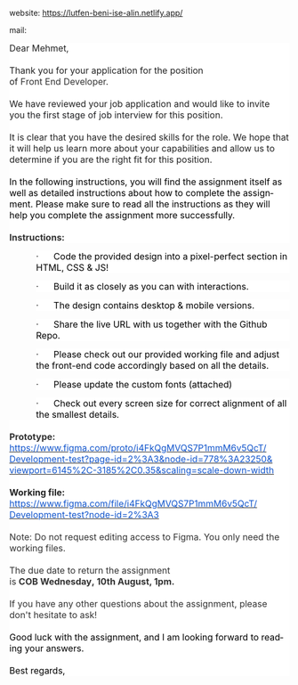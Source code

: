 website: https://lutfen-beni-ise-alin.netlify.app/


mail:
<div id=":o3" class="ii gt" jslog="20277; u014N:xr6bB; 4:W251bGwsbnVsbCxbXV0."><div id=":o4" class="a3s aiL msg-5914832201278064167"><div class="adM">

</div><div lang="en-TR" link="#0563C1" vlink="#954F72" style="word-wrap:break-word"><div class="adM">
</div><div class="m_-5914832201278064167WordSection1"><div class="adM">
</div><div><div class="adM">
</div><p style="margin:0cm;background:white"><span style="font-size:12.0pt;color:#222222">Dear<span class="m_-5914832201278064167apple-converted-space">&nbsp;</span></span><span lang="TR" style="font-size:12.0pt;color:#222222">Mehmet,</span><span style="font-size:12.0pt;color:black"><u></u><u></u></span></p>
<p style="margin:0cm;background:white;font-variant-caps:normal;text-align:start;font-variant-ligatures:normal;word-spacing:0px">
<span style="font-size:12.0pt;color:black">&nbsp;<u></u><u></u></span></p>
<p style="margin:0cm;background:white;font-variant-caps:normal;text-align:start;font-variant-ligatures:normal;word-spacing:0px">
<span style="font-size:12.0pt;color:#222222">Thank you for your application for the position of&nbsp;</span><span lang="TR" style="font-size:12.0pt;color:#333333">F</span><span style="font-size:12.0pt;color:#333333">ront&nbsp;</span><span lang="TR" style="font-size:12.0pt;color:#333333">E</span><span style="font-size:12.0pt;color:#333333">nd&nbsp;</span><span lang="TR" style="font-size:12.0pt;color:#333333">D</span><span style="font-size:12.0pt;color:#333333">eveloper</span><span style="font-size:12.0pt;color:#222222">.</span><span style="font-size:12.0pt;color:black"><u></u><u></u></span></p>
<p style="margin:0cm;background:white;font-variant-caps:normal;text-align:start;font-variant-ligatures:normal;word-spacing:0px">
<span style="font-size:12.0pt;color:#222222">&nbsp;</span><span style="font-size:12.0pt;color:black"><u></u><u></u></span></p>
<p style="margin:0cm;background:white;font-variant-caps:normal;text-align:start;font-variant-ligatures:normal;word-spacing:0px">
<span style="font-size:12.0pt;color:#222222">We have reviewed your job application and&nbsp;would like to invite you&nbsp;</span><span lang="TR" style="font-size:12.0pt;color:#222222">t</span><span style="font-size:12.0pt;color:#202124">he first stage of job interview</span><span style="font-size:12.0pt;color:#222222">&nbsp;for
 this position.</span><span style="font-size:12.0pt;color:black"><u></u><u></u></span></p>
<p style="margin:0cm;background:white;font-variant-caps:normal;text-align:start;font-variant-ligatures:normal;word-spacing:0px">
<span lang="TR" style="font-size:12.0pt;color:black">&nbsp;</span><span style="font-size:12.0pt;color:black"><u></u><u></u></span></p>
<p style="margin:0cm;background:white;font-variant-caps:normal;text-align:start;font-variant-ligatures:normal;word-spacing:0px">
<span style="font-size:12.0pt;color:#222222">It is clear that you have the desired skills for the role. We hope that it will help us learn more about your capabilities and allow us to determine if you are the right fit for this position.</span><span style="font-size:12.0pt;color:black"><u></u><u></u></span></p>
<p style="margin:0cm;background:white;font-variant-caps:normal;text-align:start;font-variant-ligatures:normal;word-spacing:0px">
<span style="font-size:12.0pt;color:#222222">&nbsp;</span><span style="font-size:12.0pt;color:black"><u></u><u></u></span></p>
<p style="margin:0cm;background:white;font-variant-caps:normal;text-align:start;font-variant-ligatures:normal;word-spacing:0px">
<span style="font-size:12.0pt;color:black">In the following instructions, you will find the assignment itself as well as detailed instructions about how to complete the assignment. Please make sure to read all the instructions as they will help you complete
 the assignment more successfully.&nbsp;&nbsp;<u></u><u></u></span></p>
<p style="margin:0cm;background:white;font-variant-caps:normal;text-align:start;font-variant-ligatures:normal;word-spacing:0px">
<span style="font-size:12.0pt;color:#323232">&nbsp;</span><span style="font-size:12.0pt;color:black"><u></u><u></u></span></p>
<p style="margin:0cm;background:white;font-variant-caps:normal;text-align:start;font-variant-ligatures:normal;word-spacing:0px">
<b><span style="font-size:12.0pt;color:#323232">Instructions:</span></b><span style="font-size:12.0pt;color:black"><u></u><u></u></span></p>
<p style="margin-right:0cm;margin-bottom:0cm;margin-left:36.0pt;background:white;font-variant-caps:normal;text-align:start;font-variant-ligatures:normal;word-spacing:0px">
<span style="font-size:12.0pt;color:#222222">·&nbsp;&nbsp;&nbsp;&nbsp;&nbsp;&nbsp;</span><span style="font-size:12.0pt;color:black">Code the provided design into a pixel-perfect section in HTML, CSS &amp; JS</span><span lang="TR" style="font-size:12.0pt;color:black">!</span><span style="font-size:12.0pt;color:black"><u></u><u></u></span></p>
<p style="margin-right:0cm;margin-bottom:0cm;margin-left:36.0pt;background:white;font-variant-caps:normal;text-align:start;font-variant-ligatures:normal;word-spacing:0px">
<span style="font-size:12.0pt;color:#222222">·&nbsp;&nbsp;&nbsp;&nbsp;&nbsp;&nbsp;</span><span style="font-size:12.0pt;color:black">Build it as closely as you can with interactions.<u></u><u></u></span></p>
<p style="margin-right:0cm;margin-bottom:0cm;margin-left:36.0pt;background:white;font-variant-caps:normal;text-align:start;font-variant-ligatures:normal;word-spacing:0px">
<span style="font-size:12.0pt;color:#222222">·&nbsp;&nbsp;&nbsp;&nbsp;&nbsp;&nbsp;</span><span style="font-size:12.0pt;color:black">The design contains desktop &amp; mobile versions.<u></u><u></u></span></p>
<p style="margin-right:0cm;margin-bottom:0cm;margin-left:36.0pt;background:white;font-variant-caps:normal;text-align:start;font-variant-ligatures:normal;word-spacing:0px">
<span style="font-size:12.0pt;color:#222222">·&nbsp;&nbsp;&nbsp;&nbsp;&nbsp;&nbsp;</span><span style="font-size:12.0pt;color:black">Share the live URL with us together with the Github Repo</span><span lang="TR" style="font-size:12.0pt;color:black">.</span><span style="font-size:12.0pt;color:black"><u></u><u></u></span></p>
<p style="margin-right:0cm;margin-bottom:0cm;margin-left:36.0pt;background:white;font-variant-caps:normal;text-align:start;font-variant-ligatures:normal;word-spacing:0px">
<span style="font-size:12.0pt;color:#222222">·&nbsp;&nbsp;&nbsp;&nbsp;&nbsp;&nbsp;</span><span style="font-size:12.0pt;color:black">Please check out our provided working file and adjust the front-end code accordingly based on all the details.&nbsp;<u></u><u></u></span></p>
<p style="margin-right:0cm;margin-bottom:0cm;margin-left:36.0pt;background:white;font-variant-caps:normal;text-align:start;font-variant-ligatures:normal;word-spacing:0px">
<span style="font-size:12.0pt;color:#222222">·&nbsp;&nbsp;&nbsp;&nbsp;&nbsp;&nbsp;</span><span style="font-size:12.0pt;color:black">Please update the custom fonts (attached)<u></u><u></u></span></p>
<p style="margin-right:0cm;margin-bottom:0cm;margin-left:36.0pt;background:white;font-variant-caps:normal;text-align:start;font-variant-ligatures:normal;word-spacing:0px">
<span style="font-size:12.0pt;color:#222222">·&nbsp;&nbsp;&nbsp;&nbsp;&nbsp;&nbsp;</span><span style="font-size:12.0pt;color:black">Check out every screen size for correct alignment of all the smallest details.<u></u><u></u></span></p>
<p style="margin:0cm;background:white;font-variant-caps:normal;text-align:start;font-variant-ligatures:normal;word-spacing:0px">
<span style="font-size:12.0pt;color:#222222">&nbsp;</span><span style="font-size:12.0pt;color:black"><u></u><u></u></span></p>
<p style="margin:0cm;background:white;font-variant-caps:normal;text-align:start;font-variant-ligatures:normal;word-spacing:0px">
<b><span style="font-size:12.0pt;color:#323232">Prototype:</span></b><span style="font-size:12.0pt;color:black"><u></u><u></u></span></p>
<p style="margin:0cm;background:white;font-variant-caps:normal;text-align:start;font-variant-ligatures:normal;word-spacing:0px">
<span style="font-size:12.0pt;color:black"><a href="https://www.figma.com/proto/i4FkQgMVQS7P1mmM6v5QcT/Development-test?page-id=2%3A3&amp;node-id=778%3A23250&amp;viewport=6145%2C-3185%2C0.35&amp;scaling=scale-down-width" title="https://www.figma.com/proto/i4FkQgMVQS7P1mmM6v5QcT/Development-test?page-id=2%3A3&amp;node-id=778%3A23250&amp;viewport=6145%2C-3185%2C0.35&amp;scaling=scale-down-width" target="_blank" data-saferedirecturl="https://www.google.com/url?q=https://www.figma.com/proto/i4FkQgMVQS7P1mmM6v5QcT/Development-test?page-id%3D2%253A3%26node-id%3D778%253A23250%26viewport%3D6145%252C-3185%252C0.35%26scaling%3Dscale-down-width&amp;source=gmail&amp;ust=1660132098771000&amp;usg=AOvVaw1PYDxkKAlQ8iwOVmhdc7R0"><span style="color:#1155cc">https://www.figma.com/proto/<wbr>i4FkQgMVQS7P1mmM6v5QcT/<wbr>Development-test?page-id=2%<wbr>3A3&amp;node-id=778%3A23250&amp;<wbr>viewport=6145%2C-3185%2C0.35&amp;<wbr>scaling=scale-down-width</span></a><u></u><u></u></span></p>
<p style="margin:0cm;background:white;font-variant-caps:normal;text-align:start;font-variant-ligatures:normal;word-spacing:0px">
<span style="font-size:12.0pt;color:#323232">&nbsp;</span><span style="font-size:12.0pt;color:black"><u></u><u></u></span></p>
<p style="margin:0cm;background:white;font-variant-caps:normal;text-align:start;font-variant-ligatures:normal;word-spacing:0px">
<b><span style="font-size:12.0pt;color:#222222">Working file:</span></b><span style="font-size:12.0pt;color:black"><u></u><u></u></span></p>
<p style="margin:0cm;background:white;font-variant-caps:normal;text-align:start;font-variant-ligatures:normal;word-spacing:0px">
<span style="font-size:12.0pt;color:black"><a href="https://www.figma.com/file/i4FkQgMVQS7P1mmM6v5QcT/Development-test?node-id=2%3A3" title="https://www.figma.com/file/i4FkQgMVQS7P1mmM6v5QcT/Development-test?node-id=2%3A3" target="_blank" data-saferedirecturl="https://www.google.com/url?q=https://www.figma.com/file/i4FkQgMVQS7P1mmM6v5QcT/Development-test?node-id%3D2%253A3&amp;source=gmail&amp;ust=1660132098771000&amp;usg=AOvVaw15cZoFEpKfxtJuBmXnTtaQ"><span style="color:#1155cc">https://www.figma.com/file/<wbr>i4FkQgMVQS7P1mmM6v5QcT/<wbr>Development-test?node-id=2%3A3</span></a><u></u><u></u></span></p>
<p style="margin:0cm;background:white;font-variant-caps:normal;text-align:start;font-variant-ligatures:normal;word-spacing:0px">
<span style="font-size:12.0pt;color:black">&nbsp;<u></u><u></u></span></p>
<p style="margin:0cm;background:white;font-variant-caps:normal;text-align:start;font-variant-ligatures:normal;word-spacing:0px">
<span style="font-size:12.0pt;color:#323232">Note: Do not request editing access to Figma. You only need the working files.</span><span style="font-size:12.0pt;color:black"><u></u><u></u></span></p>
<p style="margin:0cm;background:white;font-variant-caps:normal;text-align:start;font-variant-ligatures:normal;word-spacing:0px">
<span style="font-size:12.0pt;color:#222222">&nbsp;</span><span style="font-size:12.0pt;color:black"><u></u><u></u></span></p>
<p style="margin:0cm;background:white;font-variant-caps:normal;text-align:start;font-variant-ligatures:normal;word-spacing:0px">
<span style="font-size:12.0pt;color:#323232">The due date to return the assignment is&nbsp;<b>COB<span class="m_-5914832201278064167apple-converted-space">&nbsp;</span></b></span><b><span lang="TR" style="font-size:12.0pt;color:#323232">Wednesday</span></b><b><span style="font-size:12.0pt;color:#323232">,&nbsp;</span></b><b><span lang="TR" style="font-size:12.0pt;color:#323232">10th</span></b><b><span style="font-size:12.0pt;color:#323232">&nbsp;August,
 1pm.</span></b><span style="font-size:12.0pt;color:black"><u></u><u></u></span></p>
<p style="margin:0cm;background:white;font-variant-caps:normal;text-align:start;font-variant-ligatures:normal;word-spacing:0px">
<span style="font-size:12.0pt;color:#323232">&nbsp;&nbsp;&nbsp;&nbsp;&nbsp;&nbsp;&nbsp;&nbsp;&nbsp;&nbsp;&nbsp;&nbsp;&nbsp;&nbsp;&nbsp;&nbsp;&nbsp;&nbsp;&nbsp;&nbsp;&nbsp;&nbsp;&nbsp;&nbsp;&nbsp;&nbsp;&nbsp;&nbsp;&nbsp;&nbsp;<wbr>&nbsp;&nbsp;&nbsp;&nbsp;&nbsp;&nbsp;&nbsp;&nbsp;&nbsp;&nbsp;&nbsp;&nbsp;&nbsp;&nbsp;&nbsp;&nbsp;&nbsp;&nbsp;&nbsp;&nbsp;&nbsp;&nbsp;&nbsp;&nbsp;&nbsp;&nbsp;&nbsp;&nbsp;&nbsp;&nbsp;<wbr>&nbsp;&nbsp;&nbsp;&nbsp;&nbsp;&nbsp;&nbsp;&nbsp;&nbsp;&nbsp;&nbsp;&nbsp;&nbsp;&nbsp;&nbsp;&nbsp;&nbsp;</span><span style="font-size:12.0pt;color:black"><u></u><u></u></span></p>
<p style="margin:0cm;background:white;font-variant-caps:normal;text-align:start;font-variant-ligatures:normal;word-spacing:0px">
<span style="font-size:12.0pt;color:#323232">If you have any other questions about the assignment, please don't hesitate to ask!</span><span style="font-size:12.0pt;color:black"><u></u><u></u></span></p>
<p style="margin:0cm;background:white;font-variant-caps:normal;text-align:start;font-variant-ligatures:normal;word-spacing:0px">
<span style="font-size:12.0pt;color:#323232">&nbsp;</span><span style="font-size:12.0pt;color:black">&nbsp;<u></u><u></u></span></p>
<p style="margin:0cm;background:white;font-variant-caps:normal;text-align:start;font-variant-ligatures:normal;word-spacing:0px">
<span style="font-size:12.0pt;color:black">Good luck with the assignment, and I am looking forward to reading your answers.<u></u><u></u></span></p>
<p style="margin:0cm;background:white;font-variant-caps:normal;text-align:start;font-variant-ligatures:normal;word-spacing:0px">
<span style="font-size:12.0pt;color:black">&nbsp;<u></u><u></u></span></p>
<p style="margin:0cm;background:white;font-variant-caps:normal;text-align:start;font-variant-ligatures:normal;word-spacing:0px">
<span style="font-size:12.0pt;color:black">Best regards,<u></u><u></u></span></p>
</div>


